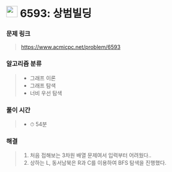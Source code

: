# <img src="https://static.solved.ac/tier_small/11.svg" width=30> 6593: 상범빌딩 

### 문제 링크
> https://www.acmicpc.net/problem/6593

### 알고리즘 분류
>- 그래프 이론
>- 그래프 탐색
>- 너비 우선 탐색

### 풀이 시간
>- ⏱ 54분

### 해결
> 1. 처음 접해보는 3차원 배열 문제여서 입력부터 어려웠다..
> 2. 상하는 L, 동서남북은 R과 C를 이용하여 BFS 탐색을 진행했다.